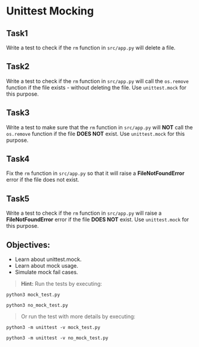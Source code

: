 # Unittest Mocking

## Task1

Write a test to check if the `rm` function in `src/app.py` will delete a file.

## Task2

Write a test to check if the `rm` function in `src/app.py` will call the `os.remove` function if the file exists - without deleting the file. Use `unittest.mock` for this purpose.

## Task3

Write a test to make sure that the `rm` function in `src/app.py` will **NOT** call the `os.remove` function if the file **DOES NOT** exist. Use `unittest.mock` for this purpose.

## Task4

Fix the `rm` function in `src/app.py` so that it will raise a **FileNotFoundError** error if the file does not exist.

## Task5

Write a test to check if the `rm` function in `src/app.py` will raise a **FileNotFoundError** error if the file **DOES NOT** exist. Use `unittest.mock` for this purpose.

## Objectives:
- Learn about unittest.mock.
- Learn about mock usage.
- Simulate mock fail cases.

> **Hint:** Run the tests by executing:

    python3 mock_test.py

    python3 no_mock_test.py

> Or run the test with more details by executing:

    python3 -m unittest -v mock_test.py

    python3 -m unittest -v no_mock_test.py
